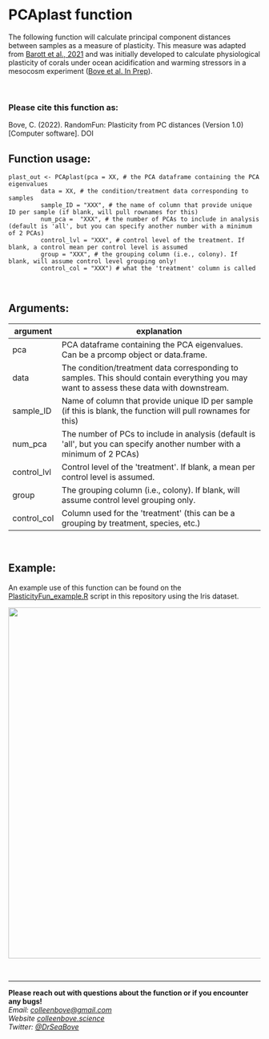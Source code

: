 # PCAplast function

The following function will calculate principal component distances between samples as a measure of plasticity. This measure was adapted from [Barott et al., 2021](https://www.pnas.org/content/118/22/e2025435118) and was initially developed to calculate physiological plasticity of corals under ocean acidification and warming stressors in a mesocosm experiment ([Bove et al. In Prep](https://www.biorxiv.org/content/10.1101/2021.07.13.452173v1)).

<br/>


### Please cite this function as:
Bove, C. (2022). RandomFun: Plasticity from PC distances (Version 1.0) [Computer software]. DOI

## **Function usage:**

```
plast_out <- PCAplast(pca = XX, # the PCA dataframe containing the PCA eigenvalues
         data = XX, # the condition/treatment data corresponding to samples
         sample_ID = "XXX", # the name of column that provide unique ID per sample (if blank, will pull rownames for this)
         num_pca =  "XXX", # the number of PCAs to include in analysis (default is 'all', but you can specify another number with a minimum of 2 PCAs)
         control_lvl = "XXX", # control level of the treatment. If blank, a control mean per control level is assumed
         group = "XXX", # the grouping column (i.e., colony). If blank, will assume control level grouping only!
         control_col = "XXX") # what the 'treatment' column is called
```         

<br/>


## **Arguments:**

argument | explanation
--- | --- 
pca | PCA dataframe containing the PCA eigenvalues. Can be a prcomp object or data.frame.
data | The condition/treatment data corresponding to samples. This should contain everything you may want to assess these data with downstream.
sample_ID | Name of column that provide unique ID per sample (if this is blank, the function will pull rownames for this)
num_pca | The number of PCs to include in analysis (default is 'all', but you can specify another number with a minimum of 2 PCAs)
control_lvl | Control level of the 'treatment'. If blank, a mean per control level is assumed.
group | The grouping column (i.e., colony). If blank, will assume control level grouping only.
control_col | Column used for the 'treatment' (this can be a grouping by treatment, species, etc.)

<br/>

## **Example:**

An example use of this function can be found on the [PlasticityFun_example.R](https://github.com/seabove7/furry-lamp/blob/main/Plasticity_function/PlasticityFun_example.R) script in this repository using the Iris dataset. 

<p align="center">
<img src="https://github.com/seabove7/furry-lamp/blob/main/Plasticity_function/sample_plot.png" width = "700" />
</p> 

<br/>

---
**Please reach out with questions about the function or if you encounter any bugs!**  
*Email: colleenbove@gmail.com*  
*Website [colleenbove.science](http://colleenbove.science)*  
*Twitter: [@DrSeaBove](https://twitter.com/DrSeaBove)*
